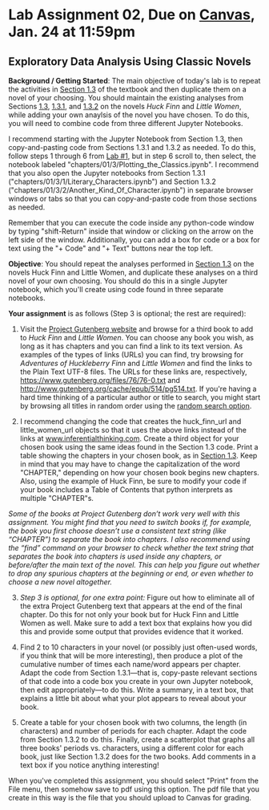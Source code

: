 # Lab Assignment 02, Due on [Canvas](https://psu.instructure.com/courses/2306358), Jan. 24 at 11:59pm
## Exploratory Data Analysis Using Classic Novels

**Background / Getting Started**:  The main objective of today's lab is to repeat the activities in [Section 1.3](https://inferentialthinking.com/chapters/01/3/Plotting_the_Classics.html) of the textbook and then duplicate them on a novel of your choosing.  You should maintain the existing analyses from Sections [1.3](https://inferentialthinking.com/chapters/01/3/Plotting_the_Classics.html), [1.3.1](https://inferentialthinking.com/chapters/01/3/1/Literary_Characters.html), and [1.3.2](https://inferentialthinking.com/chapters/01/3/2/Another_Kind_Of_Character.html) on the novels _Huck Finn_ and _Little Women_, while adding your own anaylsis of the novel you have chosen.  To do this, you will need to combine code from three different Jupyter Notebooks.

I recommend starting with the Jupyter Notebook from Section 1.3, then copy-and-pasting code from Sections 1.3.1 and 1.3.2 as needed.  To do this, follow steps 1 through 6 from [Lab #1](https://github.com/DS200-SP2024-Hunter/Week01-DueJan17), but in step 6 scroll to, then select, the notebook labeled "chapters/01/3/Plotting_the_Classics.ipynb". I recommend that you also open the Jupyter notebooks from Section 1.3.1 ("chapters/01/3/1/Literary_Characters.ipynb") and Section 1.3.2 ("chapters/01/3/2/Another_Kind_Of_Character.ipynb") in separate browser windows or tabs so that you can copy-and-paste code from those sections as needed.

Remember that you can execute the code inside any python-code window by typing "shift-Return" inside that window or clicking on the arrow on the left side of the window.   Additionally, you can add a box for code or a box for text using the "+ Code" and "+ Text" buttons near the top left.  

**Objective**:  You should repeat the analyses performed in [Section 1.3](https://inferentialthinking.com/chapters/01/3/Plotting_the_Classics.html) on the novels Huck Finn and Little Women, and duplicate these analyses on a third novel of your own choosing.  You should do this in a single Jupyter notebook, which you'll create using code found in three separate notebooks.  

**Your assignment** is as follows (Step 3 is optional; the rest are required):

1.	Visit the [Project Gutenberg website](https://www.gutenberg.org/) and browse for a third book to add to _Huck Finn_ and _Little Women_.  You can choose any book you wish, as long as it has chapters and you can find a link to its text version.  As examples of the types of links (URLs) you can find, try browsing for _Adventures of Huckleberry Finn_ and _Little Women_ and find the links to the Plain Text UTF-8 files.  The URLs for these links are, respectively, https://www.gutenberg.org/files/76/76-0.txt and http://www.gutenberg.org/cache/epub/514/pg514.txt. If you're having a hard time thinking of a particular author or title to search, you might start by browsing all titles in random order using the [random search option](https://www.gutenberg.org/ebooks/search/?sort_order=random).

3.	I recommend changing the code that creates the huck_finn_url and little_women_url objects so that it uses the above links instead of the links at www.inferentialthinking.com. Create a third object for your chosen book using the same ideas found in the Section 1.3 code.  Print a table showing the chapters in your chosen book, as in [Section 1.3](https://inferentialthinking.com/chapters/01/3/Plotting_the_Classics.html).  Keep in mind that you may have to change the capitalization of the word "CHAPTER," depending on how your chosen book begins new chapters.  Also, using the example of Huck Finn, be sure to modify your code if your book includes a Table of Contents that python interprets as multiple "CHAPTER"s. 

_Some of the books at Project Gutenberg don’t work very well with this assignment.  You might find that you need to switch books if, for example, the book you first choose doesn’t use a consistent text string (like “CHAPTER”) to separate the book into chapters. I also recommend using the “find” command on your browser to check whether the text string that separates the book into chapters is used inside any chapters, or before/after the main text of the novel.  This can help you figure out whether to drop any spurious chapters at the beginning or end, or even whether to choose a new novel altogether._

3.	_Step 3 is optional, for one extra point:_  Figure out how to eliminate all of the extra Project Gutenberg text that appears at the end of the final chapter.  Do this for not only your book but for Huck Finn and Little Women as well.  Make sure to add a text box that explains how you did this and provide some output that provides evidence that it worked.  

4.	Find 2 to 10 characters in your novel (or possibly just often-used words, if you think that will be more interesting), then produce a plot of the cumulative number of times each name/word appears per chapter.  Adapt the code from Section 1.3.1—that is, copy-paste relevant sections of that code into a code box you create in your own Jupyter notebook, then edit appropriately—to do this.  Write a summary, in a text box, that explains a little bit about what your plot appears to reveal about your book.  

5.	Create a table for your chosen book with two columns, the length (in characters) and number of periods for each chapter.  Adapt the code from Section 1.3.2 to do this.  Finally, create a scatterplot that graphs all three books' periods vs. characters, using a different color for each book, just like Section 1.3.2 does for the two books.  Add comments in a text box if you notice anything interesting!

When you've completed this assignment, you should select "Print" from the File menu, then somehow save to pdf using this option.  The pdf file that you create in this way is the file that you should upload to Canvas for grading.  
